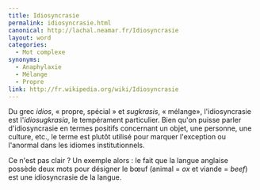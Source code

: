 ```yaml
---
title: Idiosyncrasie
permalink: idiosyncrasie.html
canonical: http://lachal.neamar.fr/Idiosyncrasie
layout: word
categories:
  - Mot complexe
synonyms:
  - Anaphylaxie
  - Mélange
  - Propre
link: http://fr.wikipedia.org/wiki/Idiosyncrasie
---
```


Du grec *idios*, « propre, spécial » et *sugkrasis*, « mélange», l'idiosyncrasie est l'*idiosugkrasia*, le tempérament particulier. Bien qu'on puisse parler d'idiosyncrasie en termes positifs concernant un objet, une personne, une culture, etc., le terme est plutôt utilisé pour marquer l'exception ou l'anormal dans les idiomes institutionnels.

Ce n'est pas clair ? Un exemple alors : le fait que la langue anglaise possède deux mots pour désigner le bœuf (animal = *ox* et viande = *beef*) est une idiosyncrasie de la langue.

